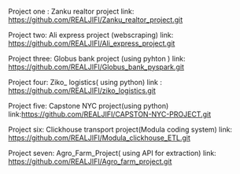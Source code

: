 Project one : Zanku realtor project
link: https://github.com/REALJIFI/Zanku_realtor_project.git

Project two: Ali express project (webscraping)
link: https://github.com/REALJIFI/Ali_express_project.git

Project three: Globus bank project (using pyhton )
link: https://github.com/REALJIFI/Globus_bank_pyspark.git

Project four: Ziko_ logistics( using python)
link : https://github.com/REALJIFI/ziko_logistics.git

Project five: Capstone NYC project(using python)
link:https://github.com/REALJIFI/CAPSTON-NYC-PROJECT.git

Project six: Clickhouse transport project(Modula coding system)
link: https://github.com/REALJIFI/Modula_clickhouse_ETL.git

Project seven: Agro_Farm_Project( using API for extraction)
link: https://github.com/REALJIFI/Agro_farm_project.git
